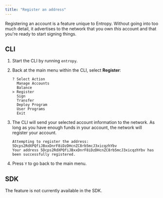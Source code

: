 ```yaml
---
title: "Register an address"
---
```


Registering an account is a feature unique to Entropy. Without going into too much detail, it advertises to the network that you own _this_ account and that you're ready to start signing things.

## CLI

1. Start the CLI by running `entropy`.
1. Back at the main menu within the CLI, select **Register**:

   ```output
   ? Select Action
     Manage Accounts
     Balance
   > Register
     Sign
     Transfer
     Deploy Program
     User Programs
     Exit
   ```

1. The CLI will send your selected account information to the network. As long as you have enough funds in your account, the network will register your account.

   ```output
   Attempting to register the address: 5Dcps2RdXPQfiJBxxDnrF8iDzDHcnZC8rb5mcJ3xicqzhYbv
   Your address 5Dcps2RdXPQfiJBxxDnrF8iDzDHcnZC8rb5mcJ3xicqzhYbv has been successfully registered.
   ```

1. Press `Y` to go back to the main menu.

## SDK

The feature is not currently available in the SDK.
